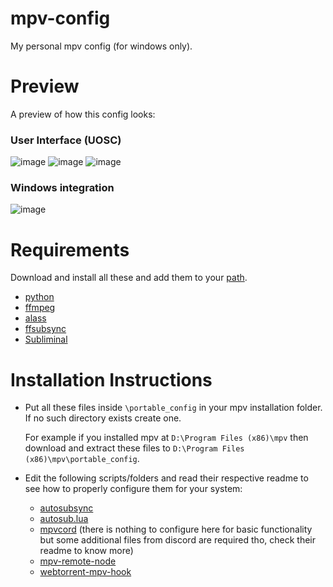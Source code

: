 # mpv-config
My personal mpv config (for windows only).

# Preview
A preview of how this config looks:
### User Interface (UOSC)
![image](https://user-images.githubusercontent.com/72654596/219562727-ed56a3d9-898b-4160-b2e0-61a7ea59965a.png)
![image](https://user-images.githubusercontent.com/72654596/219573915-a293a82b-0c14-42fb-b115-5a40351b9ca0.png)
![image](https://user-images.githubusercontent.com/72654596/219563959-ac3dc446-4a44-4dbe-9d4b-2687c82ff391.png)
### Windows integration
![image](https://user-images.githubusercontent.com/72654596/219563651-1c1d132d-8a0a-4cd3-b58f-a86d25ae90cc.png)

# Requirements
Download and install all these and add them to your [path](https://helpdeskgeek.com/windows-10/add-windows-path-environment-variable/).
* [python](https://www.python.org/downloads/)
* [ffmpeg](https://ffmpeg.org/download.html#build-windows)
* [alass](https://github.com/kaegi/alass)
* [ffsubsync](https://github.com/smacke/ffsubsync)
* [Subliminal](https://github.com/Diaoul/subliminal)
# Installation Instructions
* Put all these files inside `\portable_config` in your mpv installation folder. If no such directory exists create one.

  For example if you installed mpv at `D:\Program Files (x86)\mpv` then download and extract these files to `D:\Program Files (x86)\mpv\portable_config`.

* Edit the following scripts/folders and read their respective readme to see how to properly configure them for your system:
  * [autosubsync](https://github.com/joaquintorres/autosubsync-mpv)
  * [autosub.lua](https://github.com/davidde/mpv-autosub)
  * [mpvcord](https://github.com/yutotakano/mpvcord) (there is nothing to configure here for basic functionality but some additional files from discord are required tho, check their readme to know more)
  * [mpv-remote-node](https://github.com/husudosu/mpv-remote-node)
  * [webtorrent-mpv-hook](https://github.com/mrxdst/webtorrent-mpv-hook)
